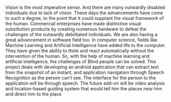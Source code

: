 Vision is the most imperative sense. And there are
many outwardly disabled individuals due to lack of vision.
These days the advancements have come to such a degree, to
the point that it could supplant the visual framework of the
human. Commercial enterprises have made distinctive visual
substitution products by creating numerous hardware to defeat
the challenges of the outwardly debilitated individuals. We are
also having a great advancement in software field too. In
computer science, fields like Machine Learning and Artificial
Intelligence have added life to the computer. They have given
the ability to think and react automatically without the
intervention of the human. So, with the help of machine
learning and artificial intelligence, the challenges of Blind
people can be solved. This project deals with developing an
android application that can extract text from the snapshot of
an instant, and application navigation through Speech
Recognition as the person can’t see. The interface for the
person to the application will be through speech. The future
add-on will be video analysis and location-based guiding system
that would tell him the places near him and direct him to the place

